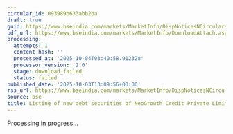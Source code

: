 ```yaml
---
circular_id: 093989b633abb2ba
draft: true
guid: https://www.bseindia.com/markets/MarketInfo/DispNoticesNCirculars.aspx?Noticeid={ECB52EDF-BA61-41CF-8549-54BF0ACEEEDA}&noticeno=20251003-48&dt=10/03/2025&icount=48&totcount=73&flag=0
pdf_url: https://www.bseindia.com/markets/MarketInfo/DownloadAttach.aspx?id=20251003-48&attachedId=
processing:
  attempts: 1
  content_hash: ''
  processed_at: '2025-10-04T03:40:58.912328'
  processor_version: '2.0'
  stage: download_failed
  status: failed
published_date: '2025-10-03T13:09:56+00:00'
rss_url: https://www.bseindia.com/markets/MarketInfo/DispNoticesNCirculars.aspx?Noticeid={ECB52EDF-BA61-41CF-8549-54BF0ACEEEDA}&noticeno=20251003-48&dt=10/03/2025&icount=48&totcount=73&flag=0
source: bse
title: Listing of new debt securities of NeoGrowth Credit Private Limited
---
```


Processing in progress...